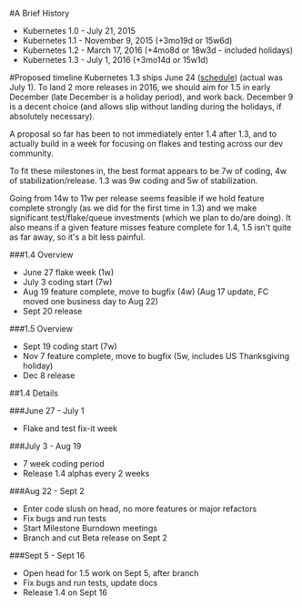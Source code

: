 #A Brief History
- Kubernetes 1.0 - July 21, 2015
- Kubernetes 1.1 - November 9, 2015 (+3mo19d or 15w6d)
- Kubernetes 1.2 - March 17, 2016 (+4mo8d or 18w3d - included holidays)
- Kubernetes 1.3 - July 1, 2016 (+3mo14d or 15w1d)

#Proposed timeline
Kubernetes 1.3 ships June 24 ([schedule](https://github.com/kubernetes/kubernetes/wiki/Release-1.3)) (actual was July 1).  To land 2 more releases in 2016, we should aim for 1.5 in early December (late December is a holiday period), and work back.  December 9 is a decent choice (and allows slip without landing during the holidays, if absolutely necessary).

A proposal so far has been to not immediately enter 1.4 after 1.3, and to actually build in a week for focusing on flakes and testing across our dev community.

To fit these milestones in, the best format appears to be 7w of coding, 4w of stabilization/release.  1.3 was 9w coding and 5w of stabilization.

Going from 14w to 11w per release seems feasible if we hold feature complete strongly (as we did for the first time in 1.3) and we make significant test/flake/queue investments (which we plan to do/are doing).  It also means if a given feature misses feature complete for 1.4, 1.5 isn't quite as far away, so it's a bit less painful.

###1.4 Overview
- June 27 flake week (1w)
- July 3 coding start (7w)
- Aug 19 feature complete, move to bugfix (4w) (Aug 17 update, FC moved one business day to Aug 22)
- Sept 20 release

###1.5 Overview
- Sept 19 coding start (7w)
- Nov 7 feature complete, move to bugfix (5w, includes US Thanksgiving holiday)
- Dec 8 release

##1.4 Details

###June 27 - July 1
- Flake and test fix-it week

###July 3 - Aug 19
- 7 week coding period
- Release 1.4 alphas every 2 weeks

###Aug 22 - Sept 2
- Enter code slush on head, no more features or major refactors
- Fix bugs and run tests
- Start Milestone Burndown meetings
- Branch and cut Beta release on Sept 2

###Sept 5 - Sept 16
- Open head for 1.5 work on Sept 5, after branch
- Fix bugs and run tests, update docs
- Release 1.4 on Sept 16
